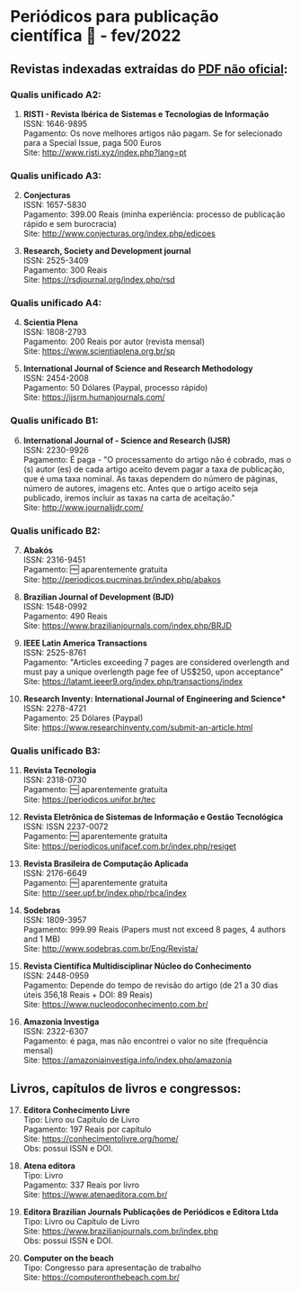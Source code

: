 # Periódicos para publicação científica :book: - fev/2022

## Revistas indexadas extraídas do <a href="https://github.com/amarcel/periodicos/blob/main/qualis_unificados.pdf" target="_blank">PDF não oficial</a>:

### Qualis unificado A2:

1. <strong>RISTI - Revista Ibérica de Sistemas e Tecnologias de Informação</strong><br />
ISSN: 1646-9895<br />
Pagamento: Os nove melhores artigos não pagam. Se for selecionado para a Special Issue, paga 500 Euros<br />
Site: http://www.risti.xyz/index.php?lang=pt<br />

### Qualis unificado A3:

2. <strong>Conjecturas</strong><br />
ISSN: 1657-5830<br />
Pagamento: 399.00 Reais (minha experiência: processo de publicação rápido e sem burocracia)<br />
Site: http://www.conjecturas.org/index.php/edicoes<br />

3. <strong>Research, Society and Development journal</strong><br />
ISSN: 2525-3409<br />
Pagamento: 300 Reais<br />
Site: https://rsdjournal.org/index.php/rsd<br />

### Qualis unificado A4:

4. <strong>Scientia Plena</strong><br />
ISSN: 1808-2793<br />
Pagamento: 200 Reais por autor (revista mensal)<br />
Site: https://www.scientiaplena.org.br/sp<br />

5. <strong>International Journal of Science and Research Methodology</strong><br />
ISSN: 2454-2008<br />
Pagamento: 50 Dólares (Paypal, processo rápido)<br />
Site: https://ijsrm.humanjournals.com/<br />

### Qualis unificado B1:

6. <strong>International Journal of - Science and Research (IJSR)</strong><br />
ISSN: 2230-9926<br />
Pagamento: É paga - "O processamento do artigo não é cobrado, mas o (s) autor (es) de cada artigo aceito devem pagar a taxa de publicação, que é uma taxa nominal. As taxas dependem do número de páginas, número de autores, imagens etc. Antes que o artigo aceito seja publicado, iremos incluir as taxas na carta de aceitação."<br />
Site: http://www.journalijdr.com/<br />

### Qualis unificado B2:

7. <strong>Abakós</strong><br />
ISSN: 2316-9451<br />
Pagamento: :free: aparentemente gratuita<br />
Site: http://periodicos.pucminas.br/index.php/abakos<br />

8. <strong>Brazilian Journal of Development (BJD)</strong><br />
ISSN: 1548-0992<br />
Pagamento: 490 Reais<br />
Site: https://www.brazilianjournals.com/index.php/BRJD<br />

9. <strong>IEEE Latin America Transactions</strong><br />
ISSN: 2525-8761<br />
Pagamento: "Articles exceeding 7 pages are considered overlength and must pay a unique overlength page fee of US$250, upon acceptance"<br />
Site: https://latamt.ieeer9.org/index.php/transactions/index<br />

10. <strong>Research Inventy: International Journal of Engineering and Science*</strong>
ISSN: 2278-4721<br />
Pagamento: 25 Dólares (Paypal)<br />
Site: https://www.researchinventy.com/submit-an-article.html<br />

### Qualis unificado B3:

11. <strong>Revista Tecnologia</strong><br />
ISSN: 2318-0730<br />
Pagamento: :free: aparentemente gratuita<br />
Site: https://periodicos.unifor.br/tec<br />

12. <strong>Revista Eletrônica de Sistemas de Informação e Gestão Tecnológica</strong><br />
ISSN: ISSN 2237-0072<br />
Pagamento: :free: aparentemente gratuita<br />
Site: https://periodicos.unifacef.com.br/index.php/resiget<br />

13. <strong>Revista Brasileira de Computação Aplicada</strong><br />
ISSN: 2176-6649<br />
Pagamento: :free: aparentemente gratuita<br />
Site: http://seer.upf.br/index.php/rbca/index<br />

14. <strong>Sodebras</strong><br />
ISSN: 1809-3957<br />
Pagamento: 999.99 Reais (Papers must not exceed 8 pages, 4 authors and 1 MB)<br />
Site: http://www.sodebras.com.br/Eng/Revista/<br />

15. <strong>Revista Científica Multidisciplinar Núcleo do Conhecimento</strong><br />
ISSN: 2448-0959<br />
Pagamento: Depende do tempo de revisão do artigo (de 21 a 30 dias úteis 356,18 Reais + DOI: 89 Reais)<br />
Site: https://www.nucleodoconhecimento.com.br/<br />

16. <strong>Amazonia Investiga</strong><br />
ISSN: 2322-6307<br />
Pagamento: é paga, mas não encontrei o valor no site (frequência mensal)<br />
Site: https://amazoniainvestiga.info/index.php/amazonia<br />

## Livros, capítulos de livros e congressos:

17. <strong>Editora Conhecimento Livre</strong><br />
Tipo: Livro ou Capítulo de Livro<br />
Pagamento: 197 Reais por capítulo<br />
Site: https://conhecimentolivre.org/home/<br />
Obs: possui ISSN e DOI.<br />

18. <strong>Atena editora</strong><br />
Tipo: Livro<br />
Pagamento: 337 Reais por livro<br />
Site: https://www.atenaeditora.com.br/<br />

19. <strong>Editora Brazilian Journals Publicações de Periódicos e Editora Ltda</strong><br />
Tipo: Livro ou Capítulo de Livro<br />
Site: https://www.brazilianjournals.com.br/index.php<br />
Obs: possui ISSN e DOI.<br />

20. <strong>Computer on the beach</strong><br />
Tipo: Congresso para apresentação de trabalho<br />
Site: https://computeronthebeach.com.br/<br />
